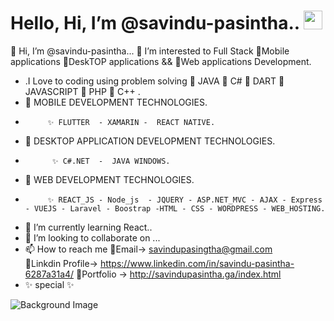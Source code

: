 # Hello, Hi, I’m @savindu-pasintha.. <img src="https://raw.githubusercontent.com/MartinHeinz/MartinHeinz/master/wave.gif" width="30px"> 

  👋 Hi, I’m @savindu-pasintha...
  👀 I’m interested to Full Stack 🌱Mobile applications 🌱DeskTOP applications && 🌱Web applications Development.
- .I Love to coding using problem solving 💞️ JAVA  💞️ C#  💞️ DART  💞️ JAVASCRIPT  💞️  PHP   💞️ C++ .
-   🌱  MOBILE DEVELOPMENT TECHNOLOGIES.
-          ✨ FLUTTER  - XAMARIN -  REACT NATIVE.
-   🌱  DESKTOP APPLICATION DEVELOPMENT TECHNOLOGIES.
-           ✨ C#.NET  -  JAVA WINDOWS. 
-   🌱  WEB DEVELOPMENT TECHNOLOGIES.
-          ✨ REACT_JS - Node_js  - JQUERY - ASP.NET_MVC - AJAX - Express - VUEJS - Laravel - Boostrap -HTML - CSS - WORDPRESS - WEB_HOSTING.
- 🌱 I’m currently learning React.. 
- 💞️ I’m looking to collaborate on ...
- 📫 How to reach me   💞️Email-> savindupasingtha@gmail.com  <br/> 
                        💞️Linkdin Profile-> https://www.linkedin.com/in/savindu-pasintha-6287a31a4/
                        💞️Portfolio -> http://savindupasintha.ga/index.html
- ✨ special ✨

<img class="profile-background-image__image relative full-width full-height" id="profile-background-image-target-image" alt="Background Image" src="https://media-exp1.licdn.com/dms/image/C4D16AQHT7eSPgg5Mqg/profile-displaybackgroundimage-shrink_200_800/0/1607756718197?e=1618444800&amp;v=beta&amp;t=cbhAnSUXjaLmeyrFODnICFMy01m-aLWaLQjqtOmOLgw" style="">
